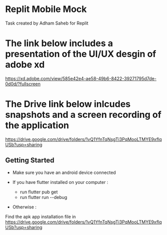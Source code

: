 # Replit Mobile Mock

Task created by Adham Saheb for Replit 

# The link below includes a presentation of the UI/UX desgin of adobe xd 

https://xd.adobe.com/view/585e42e4-ae58-49b6-8422-39271795d7de-0d0d/?fullscreen

# The Drive link below inlcudes snapshots and a screen recording of the application

https://drive.google.com/drive/folders/1vQ1YfnTqNsgTi3PqMooLTMYE9xflqUSb?usp=sharing

## Getting Started

* Make sure you have an android device connected 

* If you have flutter installed on your computer :
    - run flutter pub get
    - run flutter run --debug

* Otherwise :

Find the apk app installation file in https://drive.google.com/drive/folders/1vQ1YfnTqNsgTi3PqMooLTMYE9xflqUSb?usp=sharing

